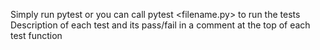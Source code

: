Simply run pytest or you can call pytest <filename.py> to run the tests
Description of each test and its pass/fail in a comment at the top of each test function
